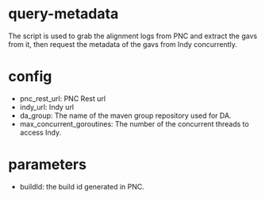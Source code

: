 # query-metadata

The script is used to grab the alignment logs from PNC
and extract the gavs from it, then request the metadata 
of the gavs from Indy concurrently.

# config
- pnc_rest_url: PNC Rest url
- indy_url: Indy url
- da_group: The name of the maven group repository used for DA.
- max_concurrent_goroutines: The number of the concurrent threads to access Indy.

# parameters
- buildId: the build id generated in PNC.

